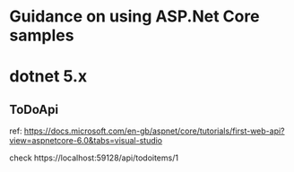 # Guidance on using ASP.Net Core samples

# dotnet 5.x

## ToDoApi

ref: https://docs.microsoft.com/en-gb/aspnet/core/tutorials/first-web-api?view=aspnetcore-6.0&tabs=visual-studio


check
https://localhost:59128/api/todoitems/1